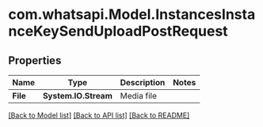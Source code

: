 
# com.whatsapi.Model.InstancesInstanceKeySendUploadPostRequest

## Properties

Name | Type | Description | Notes
------------ | ------------- | ------------- | -------------
**File** | **System.IO.Stream** | Media file | 

[[Back to Model list]](../README.md#documentation-for-models)
[[Back to API list]](../README.md#documentation-for-api-endpoints)
[[Back to README]](../README.md)

